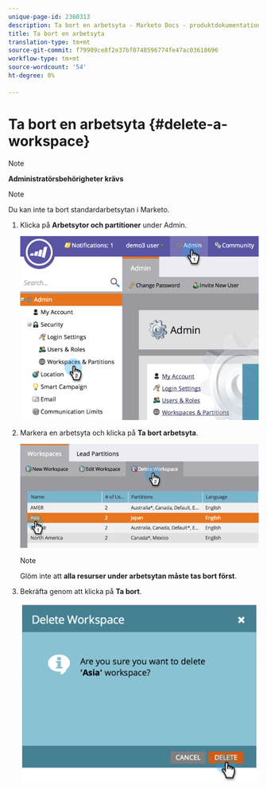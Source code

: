 ```yaml
---
unique-page-id: 2360313
description: Ta bort en arbetsyta - Marketo Docs - produktdokumentation
title: Ta bort en arbetsyta
translation-type: tm+mt
source-git-commit: f79909ce8f2e37bf0748596774fe47ac03618696
workflow-type: tm+mt
source-wordcount: '54'
ht-degree: 0%

---
```



# Ta bort en arbetsyta {#delete-a-workspace}

>[!NOTE]
>
>**Administratörsbehörigheter krävs**

>[!NOTE]
>
>Du kan inte ta bort standardarbetsytan i Marketo.

1. Klicka på **Arbetsytor och partitioner** under Admin.

   ![](assets/image2014-9-17-11-3a56-3a34.png)

1. Markera en arbetsyta och klicka på **Ta bort arbetsyta**.

   ![](assets/image2014-9-17-11-3a56-3a50.png)

   >[!NOTE]
   >
   >Glöm inte att **alla resurser under arbetsytan måste tas bort först**.

1. Bekräfta genom att klicka på **Ta bort**.

   ![](assets/image2014-9-17-11-3a57-3a1.png)
